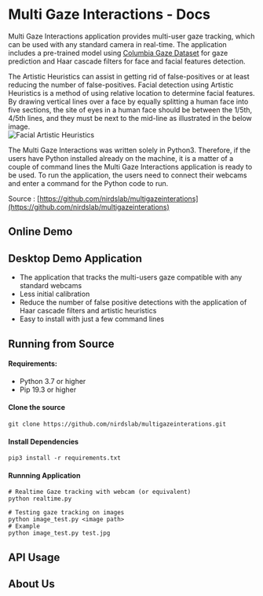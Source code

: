 # Multi Gaze Interactions - Docs

Multi Gaze Interactions application provides multi-user gaze tracking, which can be used with any standard camera in real-time. The application includes a pre-trained model using [Columbia Gaze Dataset](http://www.cs.columbia.edu/CAVE/databases/columbia_gaze)
for gaze prediction and Haar cascade filters for face and facial features detection.

The Artistic Heuristics can assist in getting rid of false-positives or at
least reducing the number of false-positives.  Facial detection using Artistic Heuristics is a method of using relative location to determine facial features. By drawing vertical lines over a face by equally splitting a human face into five sections, the site of eyes in a human face should be between the 1/5th, 4/5th lines, and they must be next to the mid-line as illustrated in the below image.   
![Facial Artistic Heuristics](./img/dp2)  

The Multi Gaze Interactions was written solely in Python3. Therefore, if the users have Python installed already on the machine, it is a matter of a couple of command lines the Multi Gaze Interactions application is ready to be used. To run the application, the users need to connect their webcams and enter a command for the Python code to run. 

Source : [https://github.com/nirdslab/multigazeinterations](https://github.com/nirdslab/multigazeinterations)

## Online Demo
  
  
## Desktop Demo Application
  * The application that tracks the multi-users gaze compatible with any standard webcams  
  * Less initial calibration  
  * Reduce the number of false positive detections with the application of Haar cascade filters and artistic heuristics  
  * Easy to install with just a few command lines  

## Running from Source

#### Requirements: 
  * Python 3.7 or higher
  * Pip 19.3 or higher
  
#### Clone the source

```shell 
git clone https://github.com/nirdslab/multigazeinterations.git
```

#### Install Dependencies
```shell 
pip3 install -r requirements.txt 
```

#### Runnning Application

```shell
# Realtime Gaze tracking with webcam (or equivalent)
python realtime.py 
```

```shell 
# Testing gaze tracking on images
python image_test.py <image path>
# Example
python image_test.py test.jpg
```

## API Usage


## About Us
